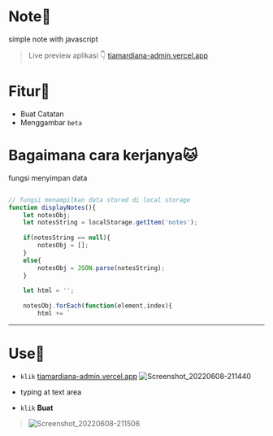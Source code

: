 # Note🐣
simple note with javascript
> Live preview aplikasi 👇
<a href="https://main-tiamardiana-admin.vercel.app/">tiamardiana-admin.vercel.app</a>

# Fitur📣
- Buat Catatan
- Menggambar `` beta ``

# Bagaimana cara kerjanya🐱

fungsi menyimpan data 

```javascript

// fungsi menampilkan data stored di local storage
function displayNotes(){
	let notesObj;
	let notesString = localStorage.getItem('notes');
	
	if(notesString == null){
		notesObj = [];
	}
	else{
		notesObj = JSON.parse(notesString);
	}
	
	let html = '';
	
	notesObj.forEach(function(element,index){
		html += `

```


<hr>

# Use🐥

- ``klik`` <a href="https://main-tiamardiana-admin.vercel.app/">tiamardiana-admin.vercel.app</a>
![Screenshot_20220608-211440](https://user-images.githubusercontent.com/79065496/172640831-349c5db4-e831-4b1e-89bc-48ecda252f76.png)

- typing at text area
- ``klik`` <b>Buat</b>
>![Screenshot_20220608-211506](https://user-images.githubusercontent.com/79065496/172642332-9bf148bb-da59-4ab9-bf02-d13cdfa5a8ed.png)

